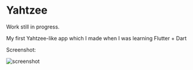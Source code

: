 # Yahtzee

Work still in progress.

My first Yahtzee-like app which I made when I was learning Flutter + Dart

Screenshot:

![screenshot](https://raw.github.com/vtomic85/yahtzee/master/images/screenshot.png)
